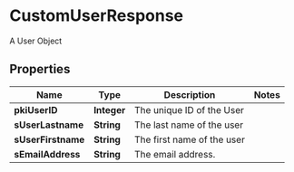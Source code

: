 

# CustomUserResponse

A User Object

## Properties

| Name | Type | Description | Notes |
|------------ | ------------- | ------------- | -------------|
|**pkiUserID** | **Integer** | The unique ID of the User |  |
|**sUserLastname** | **String** | The last name of the user |  |
|**sUserFirstname** | **String** | The first name of the user |  |
|**sEmailAddress** | **String** | The email address. |  |



